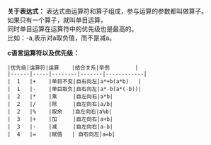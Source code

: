 **关于表达式：**
表达式由运算符和算子组成，参与运算的参数都叫做算子。  
如果只有一个算子，就叫单目运算，  
同时单目运算在运算符中的优先级也是最高的。  
比如：-a,表示对a取负值，而不是减a。  

**c语言运算符以及优先级：**  
```
|优先级|运算符|运算    |结合关系|举例        | 
|------|-----|--------|-------|------------| 
|  1   |+    |单目不变|自右向左|a*+b(a*b)   |
|  1   |-    |单目取负|自右向左|a*-b(a*(-b))|  
|  2   |*    |乘     |自左向右|a*b|
|  2   |/    |除     |自左向右|a/b|
|  2   |%    |取余   |自左向右|a%b|
|  3   |+    |加     |自左向右|a+b|
|  3   |-    |减     |自左向右|a-b|
|  4   |=    |赋值   | 自右向左|a=b|
```


